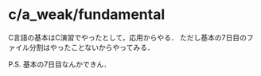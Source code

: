 # c/a_weak/fundamental

C言語の基本はC演習でやったとして，応用からやる．
ただし基本の7日目のファイル分割はやったことないからやってみる．

P.S.
基本の7日目なんかできん．
